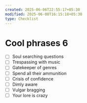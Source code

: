 ```yaml
---
created: 2025-06-06T22:55:17+05:30
modified: 2025-06-08T16:15:18+05:30
type: Checklist
---
```


# Cool phrases 6

- [ ] Soul searching questions
- [ ] Trespassing with music
- [ ] Gatekeeper of genres
- [ ] Spend all their ammunition
- [ ] Crisis of confidence
- [ ] Dimly aware
- [ ] Vulgar bragging
- [ ] Your lore is crazy 
